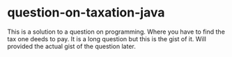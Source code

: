 # question-on-taxation-java
This is a solution to a question on programming. Where you have to find the tax one deeds to pay. It is a long question but this is the gist of it. Will provided the actual gist of the question later.
